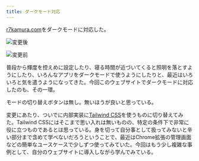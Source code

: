 ```yaml
---
title: ダークモード対応
---
```

[r7kamura.com](https://r7kamura.com/)をダークモードに対応した。

![](https://lh6.googleusercontent.com/fKYMY_3dGSBX7gJhJkzdd87HFz6IE2H7vWySl-JtOsOT-gVizM43rGaRDarPcRWS4jtBd4zCKSEoD1o2s8Q-gdnkcT2uguQyNN-Gn1i1EktcL_5F5AMaqzJkDoFTOqPQp-8HH4kseNFFIElmVQFxnofsGhoX5iNDgT-O0ayI_1MvWQUTQ7sWXirN98EZ "変更後")

![](https://lh3.googleusercontent.com/Uh3ew73XiE9ACndFg6lZJM7cS7pwNmqxWLhN_39XkJXoTRG-tYy0BdyCJkgm3gDcSulcS-TM1wD29NOpCLMBikm1uqcgDBvFe1YV4wV0Ia6Clsfb7iNkfEPwEI_-4HeOQgSJFv2ps3Pu8eCHWwsfZVSDxtxY8HgpZBKsJSjsBRAYGVdlILpL64IJ0tfv "変更前")

普段から輝度を控えめに設定したり、寝る時間が近づいてくると照明を落とすようにしたり、いろんなアプリをダークモードで使うようにしたりと、最近はいろいろと気を遣うようになってきた。今回このウェブサイトでダークモードに対応したのも、その一環。

モードの切り替えボタンは無し。無いほうが良いと思っている。

変更にあたり、ついでに内部実装に[Tailwind CSS](https://tailwindcss.com/)を使うものに切り替えてみた。Tailwind CSSにはそこまで思い入れは無いものの、特定の条件下で非常に役に立つものであるとは思っている。身を切って自分事として扱ってみないと辛い部分まで含めて学べないだろうということで、最近はChrome拡張の管理画面などの簡単なユースケースで少しずつ使ってみていた。今回はもう少し複雑な事例として、自分のウェブサイトに導入しながら学んでみている。
